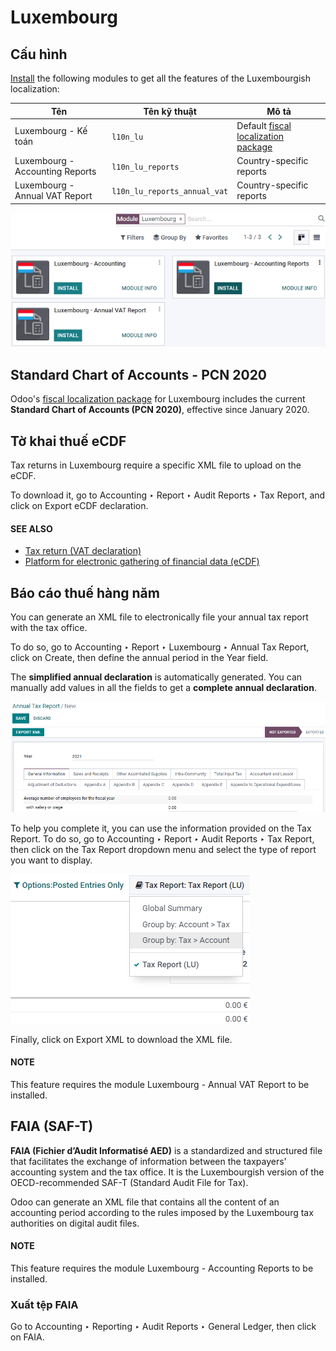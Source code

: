 # Luxembourg

## Cấu hình

[Install](applications/general/apps_modules.md#general-install) the following modules to get all the features of the Luxembourgish
localization:

| Tên                             | Tên kỹ thuật                 | Mô tả                                                                                                             |
|---------------------------------|------------------------------|-------------------------------------------------------------------------------------------------------------------|
| Luxembourg - Kế toán            | `l10n_lu`                    | Default [fiscal localization package](applications/finance/fiscal_localizations.md#fiscal-localizations-packages) |
| Luxembourg - Accounting Reports | `l10n_lu_reports`            | Country-specific reports                                                                                          |
| Luxembourg - Annual VAT Report  | `l10n_lu_reports_annual_vat` | Country-specific reports                                                                                          |
![The three modules for the Luxembourgish Fiscal Localization Package on Odoo](../../../.gitbook/assets/modules.png)

## Standard Chart of Accounts - PCN 2020

Odoo's [fiscal localization package](applications/finance/fiscal_localizations.md#fiscal-localizations-packages) for Luxembourg includes
the current **Standard Chart of Accounts (PCN 2020)**, effective since January 2020.

## Tờ khai thuế eCDF

Tax returns in Luxembourg require a specific XML file to upload on the eCDF.

To download it, go to Accounting ‣ Report ‣ Audit Reports ‣ Tax Report, and
click on Export eCDF declaration.

#### SEE ALSO
- [Tax return (VAT declaration)](applications/finance/accounting/reporting/tax_returns.md)
- [Platform for electronic gathering of financial data (eCDF)](http://www.ecdf.lu)

## Báo cáo thuế hàng năm

You can generate an XML file to electronically file your annual tax report with the tax office.

To do so, go to Accounting ‣ Report ‣ Luxembourg ‣ Annual Tax Report, click
on Create, then define the annual period in the Year field.

The **simplified annual declaration** is automatically generated. You can manually add values in all
the fields to get a **complete annual declaration**.

![Odoo Accounting (Luxembourg localization) generates an annual tax declaration.](../../../.gitbook/assets/annual-tax-report.png)

To help you complete it, you can use the information provided on the Tax Report. To do
so, go to Accounting ‣ Report ‣ Audit Reports ‣ Tax Report, then click on the
Tax Report dropdown menu and select the type of report you want to display.

![Dropdown menu to select the type of Tax Report](../../../.gitbook/assets/tax-report-types.png)

Finally, click on Export XML to download the XML file.

#### NOTE
This feature requires the module Luxembourg - Annual VAT Report to be installed.

## FAIA (SAF-T)

**FAIA (Fichier d’Audit Informatisé AED)** is a standardized and structured file that facilitates
the exchange of information between the taxpayers' accounting system and the tax office. It is the
Luxembourgish version of the OECD-recommended SAF-T (Standard Audit File for Tax).

Odoo can generate an XML file that contains all the content of an accounting period according to the
rules imposed by the Luxembourg tax authorities on digital audit files.

#### NOTE
This feature requires the module Luxembourg - Accounting Reports to be installed.

### Xuất tệp FAIA

Go to Accounting ‣ Reporting ‣ Audit Reports ‣  General Ledger, then click on
FAIA.
